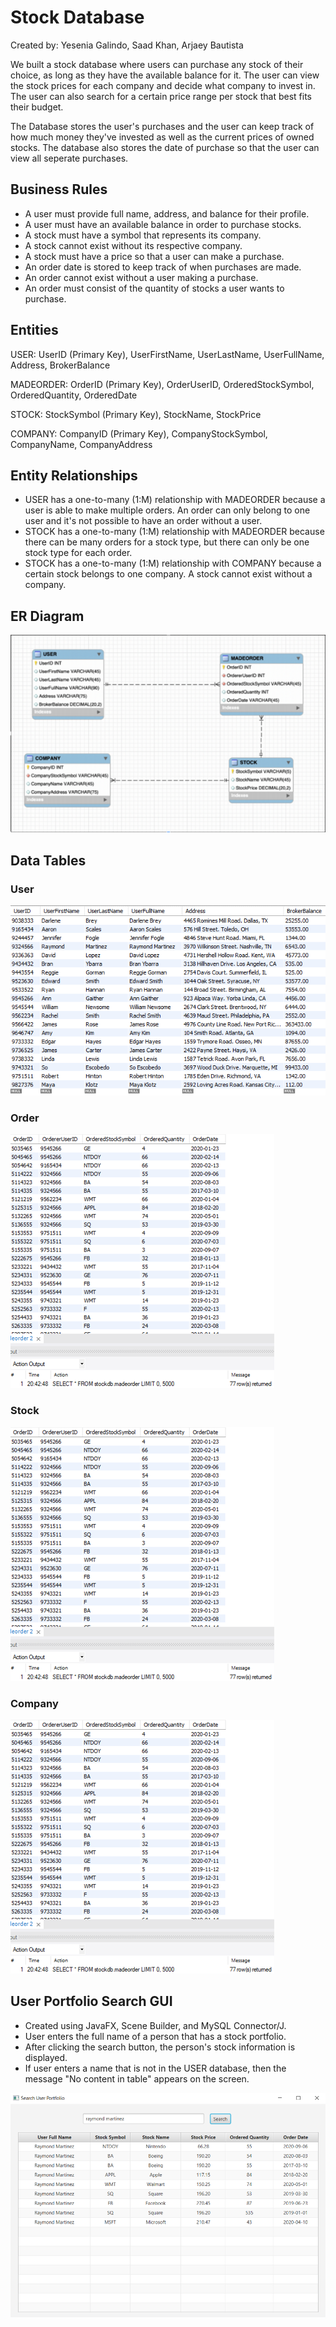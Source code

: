 # Stock Database
Created by: Yesenia Galindo, Saad Khan, Arjaey Bautista

We built a stock database where users can purchase any stock of their choice, as long as they have the available balance for it. The user can view the stock prices for each company and decide what company to invest in. The user can also search for a certain price range per stock that best fits their budget. 

The Database stores the user's purchases and the user can keep track of how much money they've invested as well as the current prices of owned stocks. The database also stores the date of purchase so that the user can view all seperate purchases. 

## Business Rules
* A user must provide full name, address, and balance for their profile. 
* A user must have an available balance in order to purchase stocks. 
* A stock must have a symbol that represents its company. 
* A stock cannot exist without its respective company. 
* A stock must have a price so that a user can make a purchase. 
* An order date is stored to keep track of when purchases are made.
* An order cannot exist without a user making a purchase. 
* An order must consist of the quantity of stocks a user wants to purchase.

## Entities
USER: UserID (Primary Key), UserFirstName, UserLastName, UserFullName, Address, BrokerBalance

MADEORDER: OrderID (Primary Key), OrderUserID, OrderedStockSymbol, OrderedQuantity, OrderedDate

STOCK: StockSymbol (Primary Key), StockName, StockPrice

COMPANY: CompanyID (Primary Key), CompanyStockSymbol, CompanyName, CompanyAddress

## Entity Relationships
* USER has a one-to-many (1:M) relationship with MADEORDER because a user is able to make multiple orders. An order can only belong to one user and it's not possible to have an order without a user. 
* STOCK has a one-to-many (1:M) relationship with MADEORDER because there can be many orders for a stock type, but there can only be one stock type for each order.
* STOCK has a one-to-many (1:M) relationship with COMPANY because a certain stock belongs to one company. A stock cannot exist without a company. 

## ER Diagram
![image](screenshots/ER-diagram.png)

## Data Tables
### User
![image](screenshots/user-table.png)

### Order
![image](screenshots/order-table.png)

### Stock
![image](screenshots/order-table.png)

### Company
![image](screenshots/order-table.png)

## User Portfolio Search GUI
* Created using JavaFX, Scene Builder, and MySQL Connector/J.
* User enters the full name of a person that has a stock portfolio.
* After clicking the search button, the person's stock information is displayed.
* If user enters a name that is not in the USER database, then the message "No content in table" appears on the screen. 

![image](screenshots/search-user-gui.png)


